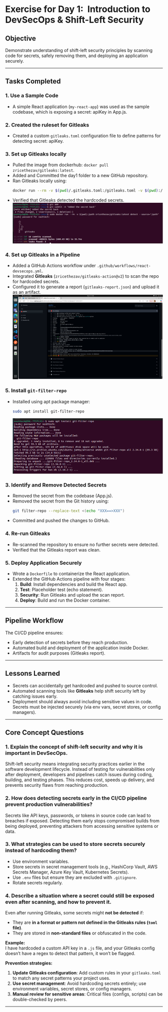 # Exercise for Day 1:  Introduction to DevSecOps & Shift-Left Security

## Objective
Demonstrate understanding of shift-left security principles by scanning code for secrets, safely removing them, and deploying an application securely.

---

## Tasks Completed

### 1. Use a Sample Code
- A simple React application (`my-react-app`) was used as the sample codebase, which is exposing a secret: apiKey in App.js.

### 2. Created the ruleset for Gitleaks
- Created a custom `gitleaks.toml` configuration file to define patterns for detecting secret: apiKey.

### 3. Set up Gitleaks locally
- Pulled the image from dockerhub: `docker pull zricethezav/gitleaks:latest`.
- Added and Committed the day1 folder to a new GitHub repository.
- Ran Gitleaks locally using:
  ```bash
  docker run --rm -v $(pwd)/.gitleaks.toml:/gitleaks.toml -v $(pwd):/code zricethezav/gitleaks:latest
  ```
- Verified that Gitleaks detected the hardcoded secrets.
  ![Gitleak Run on Local](screenshots/local_gitleak_run.png)

### 4. Set up Gitleaks in a Pipeline
- Added a GitHub Actions workflow under `.github/workflows/react-devsecops.yml`.
- Integrated **Gitleaks** (`zricethezav/gitleaks-action@v2`) to scan the repo for hardcoded secrets.
- Configured it to generate a report (`gitleaks-report.json`) and upload it as an artifact.
  ![Failed Gitleak Run On Pipeline](screenshots/failed_pipeline_gitleak_run.png)

### 5. Install `git-filter-repo`
- Installed using apt package manager:
  ```bash
  sudo apt install git-filter-repo
  ```
  ![Install Git Filter Repo](screenshots/install_git_filter_repo.png)

### 3. Identify and Remove Detected Secrets
- Removed the secret from the codebase (App.js).
- Removed the secret from the Git history using:
  ```bash
  git filter-repo --replace-text <(echo "XXX==>XXX")
  ```
- Committed and pushed the changes to GitHub.

### 4. Re-run Gitleaks
- Re-scanned the repository to ensure no further secrets were detected.
- Verified that the Gitleaks report was clean.

### 5. Deploy Application Securely
- Wrote a `Dockerfile` to containerize the React application.
- Extended the GitHub Actions pipeline with four stages:
  1. **Build**: Install dependencies and build the React app.
  2. **Test**: Placeholder test (echo statement).
  3. **Security**: Run Gitleaks and upload the scan report.
  4. **Deploy**: Build and run the Docker container.

---

## Pipeline Workflow
The CI/CD pipeline ensures:
- Early detection of secrets before they reach production.
- Automated build and deployment of the application inside Docker.
- Artifacts for audit purposes (Gitleaks report).

---

## Lessons Learned
- Secrets can accidentally get hardcoded and pushed to source control.
- Automated scanning tools like **Gitleaks** help shift security left by catching issues early.
- Deployment should always avoid including sensitive values in code. Secrets must be injected securely (via env vars, secret stores, or config managers).

---

## Core Concept Questions

### 1. Explain the concept of shift-left security and why it is important in DevSecOps.
Shift-left security means integrating security practices earlier in the software development lifecycle. Instead of testing for vulnerabilities only after deployment, developers and pipelines catch issues during coding, building, and testing phases. This reduces cost, speeds up delivery, and prevents security flaws from reaching production.

### 2. How does detecting secrets early in the CI/CD pipeline prevent production vulnerabilities?
Secrets like API keys, passwords, or tokens in source code can lead to breaches if exposed. Detecting them early stops compromised builds from being deployed, preventing attackers from accessing sensitive systems or data.

### 3. What strategies can be used to store secrets securely instead of hardcoding them?
- Use environment variables.
- Store secrets in secret management tools (e.g., HashiCorp Vault, AWS Secrets Manager, Azure Key Vault, Kubernetes Secrets).
- Use `.env` files but ensure they are excluded with `.gitignore`.
- Rotate secrets regularly.

### 4. Describe a situation where a secret could still be exposed even after scanning, and how to prevent it.
Even after running Gitleaks, some secrets might **not be detected** if:  
- They are **in a format or pattern not defined in the Gitleaks rules (`toml` file)**.  
- They are stored in **non-standard files** or obfuscated in the code.  

**Example:**  
I have hardcoded a custom API key in a `.js` file, and your Gitleaks config doesn’t have a regex to detect that pattern, it won’t be flagged.  

**Prevention strategies:**  
1. **Update Gitleaks configuration**: Add custom rules in your `gitleaks.toml` to match any secret patterns your project uses.  
2. **Use secret management**: Avoid hardcoding secrets entirely; use environment variables, secret stores, or config managers.  
3. **Manual review for sensitive areas**: Critical files (configs, scripts) can be double-checked by peers.  

---
